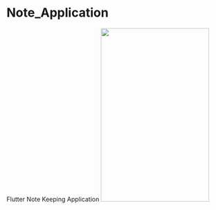 # Note_Application
 Flutter Note Keeping Application
<a href="url"><img src="./Note App Demo.gif" height="400" width="250" ></a>
<br>